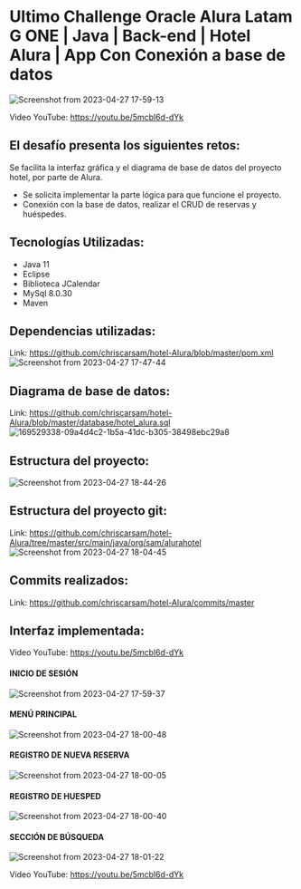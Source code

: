 # Ultimo Challenge Oracle Alura Latam G ONE | Java | Back-end | Hotel Alura | App Con Conexión a base de datos

![Screenshot from 2023-04-27 17-59-13](https://user-images.githubusercontent.com/28877424/235012577-61ac9038-7e0c-4467-92c3-d5e628c5ee7c.png)

Video YouTube: https://youtu.be/5mcbl6d-dYk

## El desafío presenta los siguientes retos:
Se facilita la interfaz gráfica y el diagrama de base de datos del proyecto hotel, por parte de Alura.
* Se solicita implementar la parte lógica para que funcione el proyecto.
* Conexión con la base de datos, realizar el CRUD de reservas y huéspedes.

## Tecnologías Utilizadas:
* Java 11
* Eclipse
* Biblioteca JCalendar
* MySql 8.0.30
* Maven

## Dependencias utilizadas:
Link: https://github.com/chriscarsam/hotel-Alura/blob/master/pom.xml
![Screenshot from 2023-04-27 17-47-44](https://user-images.githubusercontent.com/28877424/235012504-d316d069-e71b-435a-a7c8-95f9768ae40e.png)

## Diagrama de base de datos:
Link: https://github.com/chriscarsam/hotel-Alura/blob/master/database/hotel_alura.sql
![169529338-09a4d4c2-1b5a-41dc-b305-38498ebc29a8](https://user-images.githubusercontent.com/28877424/235012931-b39efa85-1a4c-4c6d-b002-a9c494867f82.png)

## Estructura del proyecto:
![Screenshot from 2023-04-27 18-44-26](https://user-images.githubusercontent.com/28877424/235013405-cb2ae7c4-97bc-4dd6-ac79-bdfc771a0c72.png)

## Estructura del proyecto git:
Link: https://github.com/chriscarsam/hotel-Alura/tree/master/src/main/java/org/sam/alurahotel
![Screenshot from 2023-04-27 18-04-45](https://user-images.githubusercontent.com/28877424/235013495-6146bca1-8c1b-43ff-930f-c69a50f05ae4.png)

## Commits realizados:
Link: https://github.com/chriscarsam/hotel-Alura/commits/master

## Interfaz implementada:
Video YouTube: https://youtu.be/5mcbl6d-dYk
#### INICIO DE SESIÓN
![Screenshot from 2023-04-27 17-59-37](https://user-images.githubusercontent.com/28877424/235014017-af2574ed-e9cd-42f0-be67-82fd71ad3ba3.png)
#### MENÚ PRINCIPAL
![Screenshot from 2023-04-27 18-00-48](https://user-images.githubusercontent.com/28877424/235014076-24995db6-63b2-4bf6-be1a-fd4300b9c613.png)
#### REGISTRO DE NUEVA RESERVA
![Screenshot from 2023-04-27 18-00-05](https://user-images.githubusercontent.com/28877424/235014024-25804d78-f0d9-431d-8587-df7a7e560ebd.png)
#### REGISTRO DE HUESPED
![Screenshot from 2023-04-27 18-00-40](https://user-images.githubusercontent.com/28877424/235014116-54fd96f0-5205-4ff5-91f1-deb8e0511adb.png)
#### SECCIÓN DE BÚSQUEDA
![Screenshot from 2023-04-27 18-01-22](https://user-images.githubusercontent.com/28877424/235014134-d418d4fc-1b97-450f-8408-b13f01ecb96a.png)

Video YouTube: https://youtu.be/5mcbl6d-dYk
